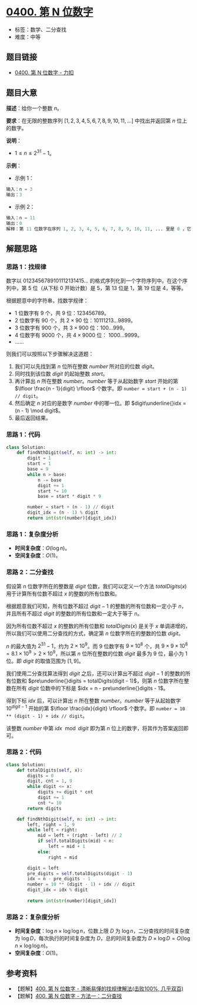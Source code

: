 # [0400. 第 N 位数字](https://leetcode.cn/problems/nth-digit/)

- 标签：数学、二分查找
- 难度：中等

## 题目链接

- [0400. 第 N 位数字 - 力扣](https://leetcode.cn/problems/nth-digit/)

## 题目大意

**描述**：给你一个整数 $n$。

**要求**：在无限的整数序列 $[1, 2, 3, 4, 5, 6, 7, 8, 9, 10, 11, ...]$ 中找出并返回第 $n$ 位上的数字。

**说明**：

- $1 \le n \le 2^{31} - 1$。

**示例**：

- 示例 1：

```python
输入：n = 3
输出：3
```

- 示例 2：

```python
输入：n = 11
输出：0
解释：第 11 位数字在序列 1, 2, 3, 4, 5, 6, 7, 8, 9, 10, 11, ... 里是 0 ，它是 10 的一部分。
```

## 解题思路

### 思路 1：找规律

数字以 $0123456789101112131415…$ 的格式序列化到一个字符序列中。在这个序列中，第 $5$ 位（从下标 $0$ 开始计数）是 $5$，第 $13$ 位是 $1$，第 $19$ 位是 $4$，等等。

根据题意中的字符串，找数学规律：

- $1$ 位数字有 $9$ 个，共 $9$ 位：$123456789$。
- $2$ 位数字有 $90$ 个，共 $2 \times 90$ 位：$10111213...9899$。
- $3$ 位数字有 $900$ 个，共 $3 \times 900$ 位：$100...999$。
- $4$ 位数字有 $9000$ 个，共 $4 \times 9000$ 位： $1000...9999$。
- $……$

则我们可以按照以下步骤解决这道题：

1. 我们可以先找到第 $n$ 位所在整数 $number$ 所对应的位数 $digit$。
2. 同时找到该位数 $digit$ 的起始整数 $start$。
3. 再计算出 $n$ 所在整数 $number$。$number$ 等于从起始数字 $start$ 开始的第 $\lfloor \frac{n - 1}{digit} \rfloor$ 个数字。即 `number = start + (n - 1) // digit`。
4. 然后确定 $n$ 对应的是数字 $number$ 中的哪一位。即 $digit\underline{}idx = (n - 1) \mod digit$。
5. 最后返回结果。

### 思路 1：代码

```python
class Solution:
    def findNthDigit(self, n: int) -> int:
        digit = 1
        start = 1
        base = 9
        while n > base:
            n -= base
            digit += 1
            start *= 10
            base = start * digit * 9

        number = start + (n - 1) // digit
        digit_idx = (n - 1) % digit
        return int(str(number)[digit_idx])
```

### 思路 1：复杂度分析

- **时间复杂度**：$O(\log n)$。
- **空间复杂度**：$O(1)$。

### 思路 2：二分查找

假设第 $n$ 位数字所在的整数是 $digit$ 位数，我们可以定义一个方法 $totalDigits(x)$ 用于计算所有位数不超过 $x$ 的整数的所有位数和。

根据题意我们可知，所有位数不超过 $digit - 1$ 的整数的所有位数和一定小于 $n$，并且所有不超过 $digit$ 的整数的所有位数和一定大于等于 $n$。

因为所有位数不超过 $x$ 的整数的所有位数和 $totalDigits(x)$  是关于 $x$ 单调递增的，所以我们可以使用二分查找的方式，确定第 $n$ 位数字所在的整数的位数 $digit$。

$n$ 的最大值为 $2^{31} - 1$，约为 $2 \times 10^9$。而 $9$ 位数字有 $9 \times 10^8$ 个，共 $9 \times 9 \times 10^8 = 8.1 \times 10^9 > 2 \times 10 ^ 9$，所以第 $n$ 位所在整数的位数 $digit$ 最多为 $9$ 位，最小为 $1$ 位。即 $digit$ 的取值范围为 $[1, 9]$。

我们使用二分查找算法得到 $digit$ 之后，还可以计算出不超过 $digit - 1$ 的整数的所有位数和 $pre\underline{}digits = totalDigits(digit - 1)$，则第 $n$ 位数字所在整数在所有 $digit$ 位数中的下标是 $idx = n - pre\underline{}digits - 1$。

得到下标 $idx$ 后，可以计算出 $n$ 所在整数 $number$。$number$ 等于从起始数字 $10^{digit - 1}$ 开始的第 $\lfloor \frac{idx}{digit} \rfloor$ 个数字。即 `number = 10 ** (digit - 1) + idx // digit`。

该整数 $number$ 中第 $idx \mod digit$ 即为第 $n$ 位上的数字，将其作为答案返回即可。

### 思路 2：代码

```python
class Solution:
    def totalDigits(self, x):
        digits = 0
        digit, cnt = 1, 9
        while digit <= x:
            digits += digit * cnt
            digit += 1
            cnt *= 10
        return digits

    def findNthDigit(self, n: int) -> int:
        left, right = 1, 9
        while left < right:
            mid = left + (right - left) // 2
            if self.totalDigits(mid) < n:
                left = mid + 1
            else:
                right = mid

        digit = left
        pre_digits = self.totalDigits(digit - 1)
        idx = n - pre_digits - 1
        number = 10 ** (digit - 1) + idx // digit
        digit_idx = idx % digit
    
        return int(str(number)[digit_idx])
```

### 思路 2：复杂度分析

- **时间复杂度**：$\log n \times \log \log n$，位数上限 $D$ 为 $\log n$，二分查找的时间复杂度为 $\log D$，每次执行的时间复杂度为 $D$，总的时间复杂度为 $D \times \log D = O(\log n \times \log \log n)$。
- **空间复杂度**：$O(1)$。

## 参考资料

- 【题解】[400. 第 N 位数字 - 清晰易懂的找规律解法(击败100%, 几乎双百)](https://leetcode.cn/problems/nth-digit/solutions/1129463/geekplayers-leetcode-ac-qing-xi-yi-dong-uasjy/)
- 【题解】[400. 第 N 位数字 - 方法一：二分查找](https://leetcode.cn/problems/nth-digit/solutions/1128000/di-n-wei-shu-zi-by-leetcode-solution-mdl2/)
